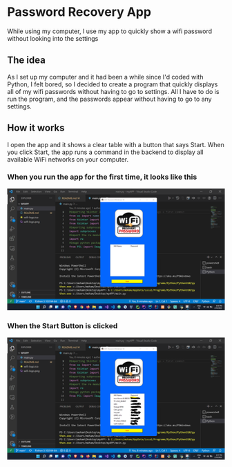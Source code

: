 # Password Recovery App
While using my computer, I use my app to quickly show a wifi password without looking into the settings 

## The idea
As I set up my computer and it had been a while since I'd coded with Python, I felt bored, so I decided to create a program that quickly displays all of my wifi passwords without having to go to settings. All I have to do is run the program, and the passwords appear without having to go to any settings.

## How it works 
I open the app and it shows a clear table with a button that says Start. When you click Start, the app runs a command in the backend to display all available WiFi networks on your computer.

### When you run the app for the first time, it looks like this
![Screenshot](Screenshot1.png) 

### When the Start Button is clicked
![Screenshot](Screenshot2.png) 
